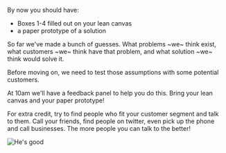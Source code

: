 By now you should have:
- Boxes 1-4 filled out on your lean canvas
- a paper prototype of a solution

So far we've made a bunch of guesses. What problems ~we~ think exist, what customers ~we~ think have that problem, and what solution ~we~ think would solve it.

Before moving on, we need to test those assumptions with some potential customers.

At 10am we'll have a feedback panel to help you do this. Bring your lean canvas and your paper prototype!

For extra credit, try to find people who fit your customer segment and talk to them. Call your friends, find people on twitter, even pick up the phone and call businesses. The more people you can talk to the better!

![He's good](https://media1.giphy.com/media/6ySFKd72MyV4Q/200.gif)